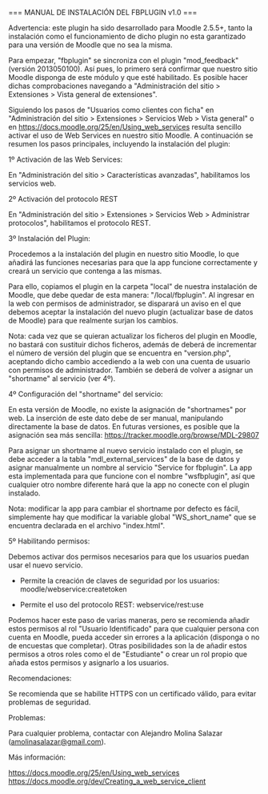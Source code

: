 === MANUAL DE INSTALACIÓN DEL FBPLUGIN v1.0 ===

Advertencia: este plugin ha sido desarrollado para Moodle 2.5.5+, tanto la instalación como el funcionamiento de dicho plugin
no esta garantizado para una versión de Moodle que no sea la misma.

Para empezar, "fbplugin" se sincroniza con el plugin "mod_feedback" (versión 2013050100). Así pues, lo primero será confirmar que nuestro sitio Moodle disponga de este módulo y que esté habilitado. Es posible hacer dichas comprobaciones navegando a "Administración del sitio > Extensiones > Vista general de extensiones".

Siguiendo los pasos de "Usuarios como clientes con ficha" en "Administración del sitio > Extensiones > Servicios Web > Vista general" o en https://docs.moodle.org/25/en/Using_web_services resulta sencillo activar el uso de Web Services en nuestro sitio Moodle. A continuación se resumen los pasos principales, incluyendo la instalación del plugin:

1º Activación de las Web Services:

En "Administración del sitio > Características avanzadas", habilitamos los servicios web.

2º Activación del protocolo REST

En "Administración del sitio > Extensiones > Servicios Web > Administrar protocolos", habilitamos el protocolo REST.

3º Instalación del Plugin:

Procedemos a la instalación del plugin en nuestro sitio Moodle, lo que añadirá las funciones necesarias para que la app
funcione correctamente y creará un servicio que contenga a las mismas.

Para ello, copiamos el plugin en la carpeta "local" de nuestra instalación de Moodle, que debe quedar de esta manera: "/local/fbplugin".
Al ingresar en la web con permisos de administrador, se disparará un aviso en el que debemos aceptar la instalación del nuevo plugin (actualizar base de datos de Moodle) para que realmente surjan los cambios.

Nota: cada vez que se quieran actualizar los ficheros del plugin en Moodle, no bastará con sustituir dichos ficheros, además de deberá de incrementar el número de versión del plugin que se encuentra en "version.php", aceptando dicho cambio accediendo a la web con una cuenta de usuario con permisos de administrador. También se deberá de volver a asignar un "shortname" al servicio (ver 4º).

4º Configuración del "shortname" del servicio:

En esta versión de Moodle, no existe la asignación de "shortnames" por web. La inserción de este dato debe de ser manual, manipulando directamente la base de datos. En futuras versiones, es posible que la asignación sea más sencilla: https://tracker.moodle.org/browse/MDL-29807

Para asignar un shortname al nuevo servicio instalado con el plugin, se debe acceder a la tabla "mdl_external_services"
de la base de datos y asignar manualmente un nombre al servicio "Service for fbplugin". La app esta implementada para que funcione con el nombre "wsfbplugin", así que cualquier otro nombre diferente hará que la app no conecte con el plugin instalado.

Nota: modificar la app para cambiar el shortname por defecto es fácil, simplemente hay que modificar la variable global "WS_short_name"
que se encuentra declarada en el archivo "index.html".

5º Habilitando permisos:

Debemos activar dos permisos necesarios para que los usuarios puedan usar el nuevo servicio.

- Permite la creación de claves de seguridad por los usuarios: moodle/webservice:createtoken

- Permite el uso del protocolo REST: webservice/rest:use

Podemos hacer este paso de varias maneras, pero se recomienda añadir estos permisos al rol "Usuario Identificado" para que cualquier persona con cuenta en Moodle, pueda acceder sin errores a la aplicación (disponga o no de encuestas que completar). Otras posibilidades son la de añadir estos permisos a otros roles como el de "Estudiante" o crear un rol propio que añada estos permisos y asignarlo a los usuarios.

Recomendaciones:

Se recomienda que se habilite HTTPS con un certificado válido, para evitar problemas de seguridad.

Problemas:

Para cualquier problema, contactar con Alejandro Molina Salazar (amolinasalazar@gmail.com).

Más información:

https://docs.moodle.org/25/en/Using_web_services
https://docs.moodle.org/dev/Creating_a_web_service_client
